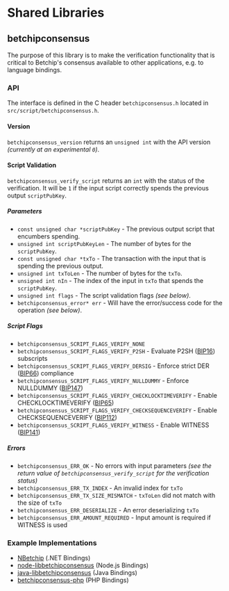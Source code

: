 Shared Libraries
================

## betchipconsensus

The purpose of this library is to make the verification functionality that is critical to Betchip's consensus available to other applications, e.g. to language bindings.

### API

The interface is defined in the C header `betchipconsensus.h` located in  `src/script/betchipconsensus.h`.

#### Version

`betchipconsensus_version` returns an `unsigned int` with the API version *(currently at an experimental `0`)*.

#### Script Validation

`betchipconsensus_verify_script` returns an `int` with the status of the verification. It will be `1` if the input script correctly spends the previous output `scriptPubKey`.

##### Parameters
- `const unsigned char *scriptPubKey` - The previous output script that encumbers spending.
- `unsigned int scriptPubKeyLen` - The number of bytes for the `scriptPubKey`.
- `const unsigned char *txTo` - The transaction with the input that is spending the previous output.
- `unsigned int txToLen` - The number of bytes for the `txTo`.
- `unsigned int nIn` - The index of the input in `txTo` that spends the `scriptPubKey`.
- `unsigned int flags` - The script validation flags *(see below)*.
- `betchipconsensus_error* err` - Will have the error/success code for the operation *(see below)*.

##### Script Flags
- `betchipconsensus_SCRIPT_FLAGS_VERIFY_NONE`
- `betchipconsensus_SCRIPT_FLAGS_VERIFY_P2SH` - Evaluate P2SH ([BIP16](https://github.com/betchip/bips/blob/master/bip-0016.mediawiki)) subscripts
- `betchipconsensus_SCRIPT_FLAGS_VERIFY_DERSIG` - Enforce strict DER ([BIP66](https://github.com/betchip/bips/blob/master/bip-0066.mediawiki)) compliance
- `betchipconsensus_SCRIPT_FLAGS_VERIFY_NULLDUMMY` - Enforce NULLDUMMY ([BIP147](https://github.com/betchip/bips/blob/master/bip-0147.mediawiki))
- `betchipconsensus_SCRIPT_FLAGS_VERIFY_CHECKLOCKTIMEVERIFY` - Enable CHECKLOCKTIMEVERIFY ([BIP65](https://github.com/betchip/bips/blob/master/bip-0065.mediawiki))
- `betchipconsensus_SCRIPT_FLAGS_VERIFY_CHECKSEQUENCEVERIFY` - Enable CHECKSEQUENCEVERIFY ([BIP112](https://github.com/betchip/bips/blob/master/bip-0112.mediawiki))
- `betchipconsensus_SCRIPT_FLAGS_VERIFY_WITNESS` - Enable WITNESS ([BIP141](https://github.com/betchip/bips/blob/master/bip-0141.mediawiki))

##### Errors
- `betchipconsensus_ERR_OK` - No errors with input parameters *(see the return value of `betchipconsensus_verify_script` for the verification status)*
- `betchipconsensus_ERR_TX_INDEX` - An invalid index for `txTo`
- `betchipconsensus_ERR_TX_SIZE_MISMATCH` - `txToLen` did not match with the size of `txTo`
- `betchipconsensus_ERR_DESERIALIZE` - An error deserializing `txTo`
- `betchipconsensus_ERR_AMOUNT_REQUIRED` - Input amount is required if WITNESS is used

### Example Implementations
- [NBetchip](https://github.com/NicolasDorier/NBetchip/blob/master/NBetchip/Script.cs#L814) (.NET Bindings)
- [node-libbetchipconsensus](https://github.com/bitpay/node-libbetchipconsensus) (Node.js Bindings)
- [java-libbetchipconsensus](https://github.com/dexX7/java-libbetchipconsensus) (Java Bindings)
- [betchipconsensus-php](https://github.com/Bit-Wasp/betchipconsensus-php) (PHP Bindings)
